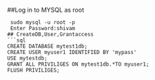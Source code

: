 ##Log in to MYSQL as root
```shell
 sudo mysql -u root -p
 Enter Password:shivam
## CreateDB,User,Grantaccess
```sql
CREATE DATABASE mytest1db;
CREATE USER myuser1 IDENTIFIED BY 'mypass'
USE mytestdb;
GRANT ALL PRIVILIGES ON mytest1db.*TO myuser1;
FLUSH PRIVILIGES;
```



